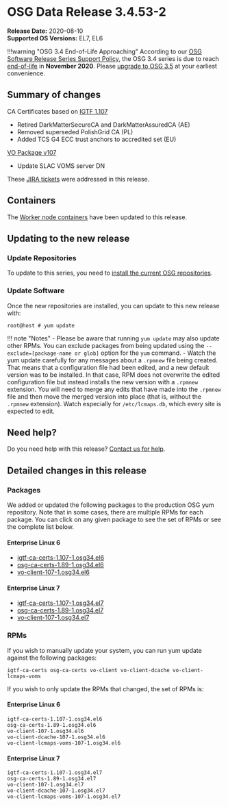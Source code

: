 OSG Data Release 3.4.53-2
=========================

**Release Date:** 2020-08-10    
**Supported OS Versions:** EL7, EL6

!!!warning "OSG 3.4 End-of-Life Approaching"
    According to our
    [OSG Software Release Series Support Policy](https://opensciencegrid.org/technology/policy/release-series/),
    the OSG 3.4 series is due to reach
    [end-of-life](https://opensciencegrid.org/technology/policy/release-series/#life-cycle-dates) in **November 2020**.
    Please [upgrade to OSG 3.5](https://opensciencegrid.org/docs/release/release_series/#updating-to-osg-35)
    at your earliest convenience.

Summary of changes
------------------

CA Certificates based on [IGTF 1.107](http://dist.eugridpma.info/distribution/igtf/current/CHANGES)

-   Retired DarkMatterSecureCA and DarkMatterAssuredCA (AE)
-   Removed superseded PolishGrid CA (PL)
-   Added TCS G4 ECC trust anchors to accredited set (EU)

[VO Package v107](https://github.com/opensciencegrid/osg-vo-config/releases/tag/release-107)

-   Update SLAC VOMS server DN

These [JIRA tickets](https://opensciencegrid.atlassian.net/issues/?jql=project%20%3D%20SOFTWARE%20AND%20fixVersion%20%3D%203.4.53-2%20ORDER%20BY%20priority%20DESC%2C%20key%20DESC) were addressed in this release.

Containers
----------

The [Worker node containers](../../worker-node/using-wn-containers.md) have been updated to this release.

Updating to the new release
---------------------------

### Update Repositories

To update to this series, you need to [install the current OSG repositories](../../common/yum.md#install-osg-repositories).

### Update Software

Once the new repositories are installed, you can update to this new release with:

``` console
root@host # yum update
```

!!! note "Notes"
    -   Please be aware that running `yum update` may also update other RPMs. You can exclude packages from being updated using the `--exclude=[package-name or glob]` option for the `yum` command.
    -   Watch the yum update carefully for any messages about a `.rpmnew` file being created. That means that a configuration file had been edited, and a new default version was to be installed. In that case, RPM does not overwrite the edited configuration file but instead installs the new version with a `.rpmnew` extension. You will need to merge any edits that have made into the `.rpmnew` file and then move the merged version into place (that is, without the `.rpmnew` extension). Watch especially for `/etc/lcmaps.db`, which every site is expected to edit.

Need help?
----------

Do you need help with this release? [Contact us for help](../../common/help.md).

Detailed changes in this release
--------------------------------

### Packages

We added or updated the following packages to the production OSG yum repository. Note that in some cases, there are multiple RPMs for each package. You can click on any given package to see the set of RPMs or see the complete list below.

#### Enterprise Linux 6

-   [igtf-ca-certs-1.107-1.osg34.el6](https://koji.chtc.wisc.edu/koji/search?match=glob&type=build&terms=igtf-ca-certs-1.107-1.osg34.el6)
-   [osg-ca-certs-1.89-1.osg34.el6](https://koji.chtc.wisc.edu/koji/search?match=glob&type=build&terms=osg-ca-certs-1.89-1.osg34.el6)
-   [vo-client-107-1.osg34.el6](https://koji.chtc.wisc.edu/koji/search?match=glob&type=build&terms=vo-client-107-1.osg34.el6)

#### Enterprise Linux 7

-   [igtf-ca-certs-1.107-1.osg34.el7](https://koji.chtc.wisc.edu/koji/search?match=glob&type=build&terms=igtf-ca-certs-1.107-1.osg34.el7)
-   [osg-ca-certs-1.89-1.osg34.el7](https://koji.chtc.wisc.edu/koji/search?match=glob&type=build&terms=osg-ca-certs-1.89-1.osg34.el7)
-   [vo-client-107-1.osg34.el7](https://koji.chtc.wisc.edu/koji/search?match=glob&type=build&terms=vo-client-107-1.osg34.el7)

### RPMs

If you wish to manually update your system, you can run yum update against the following packages:

    igtf-ca-certs osg-ca-certs vo-client vo-client-dcache vo-client-lcmaps-voms

If you wish to only update the RPMs that changed, the set of RPMs is:

#### Enterprise Linux 6

``` file
igtf-ca-certs-1.107-1.osg34.el6
osg-ca-certs-1.89-1.osg34.el6
vo-client-107-1.osg34.el6
vo-client-dcache-107-1.osg34.el6
vo-client-lcmaps-voms-107-1.osg34.el6
```

#### Enterprise Linux 7

``` file
igtf-ca-certs-1.107-1.osg34.el7
osg-ca-certs-1.89-1.osg34.el7
vo-client-107-1.osg34.el7
vo-client-dcache-107-1.osg34.el7
vo-client-lcmaps-voms-107-1.osg34.el7
```
